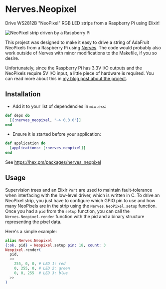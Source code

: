 # Nerves.Neopixel

Drive WS2812B "NeoPixel" RGB LED strips from a Raspberry Pi using Elixir!

![NeoPixel strip driven by a Raspberry Pi](nerves_neopixel_rgb.jpg)

This project was designed to make it easy to drive a string of AdaFruit NeoPixels from a Raspberry Pi using [Nerves](http://nerves-project.org).
The code would probably also work outside of Nerves with minor modifications to the Makefile, if you so desire.

Unfortunately, since the Raspberry Pi has 3.3V I/O outputs and the NeoPixels require 5V I/O input, a little piece of hardware is required.
You can read more about this in [my blog post about the project](http://www.gregmefford.com/blog/2016/01/22/driving-neopixels-with-elixir-and-nerves).

## Installation

* Add it to your list of dependencies in `mix.exs`:
```elixir
def deps do
  [{:nerves_neopixel, "~> 0.3.0"}]
end
```
* Ensure it is started before your application:
```elixir
def application do
  [applications: [:nerves_neopixel]]
end
```
See https://hex.pm/packages/nerves_neopixel

## Usage

Supervision trees and an Elixir `Port` are used to maintain fault-tolerance when interfacing with the low-level driver, which is written in C.
To drive an NeoPixel strip, you just have to configure which GPIO pin to use and how many NeoPixels are in the strip using the `Nerves.NeoPixel.setup` function.
Once you had a `pid` from the `setup` function, you can call the `Nerves.Neopixel.render` function with the pid and a binary structure representing the pixel data.

Here's a simple example:

``` elixir
alias Nerves.Neopixel
{:ok, pid} = Neopixel.setup pin: 18, count: 3
Neopixel.render(
  pid,
  <<
    255, 0, 0, # LED 1: red
    0, 255, 0, # LED 2: green
    0, 0, 255  # LED 3: blue
  >>
)
```
